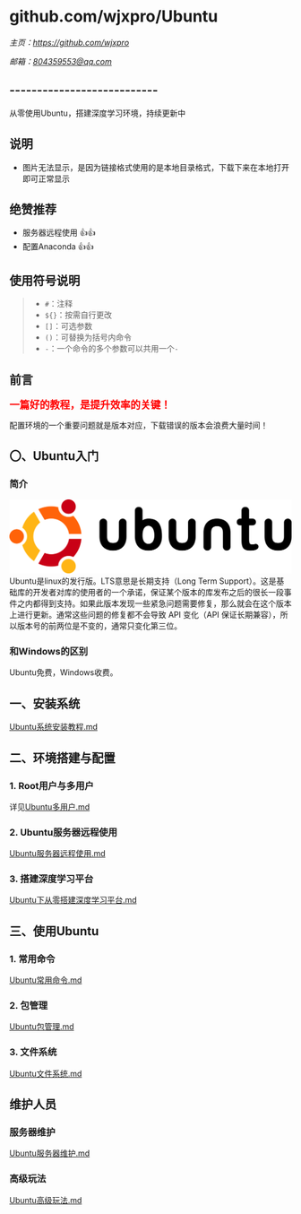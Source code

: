 # **github.com/wjxpro/Ubuntu**
*主页：https://github.com/wjxpro*

*邮箱：804359553@qq.com*

## ---------------------------
从零使用Ubuntu，搭建深度学习环境，持续更新中

## 说明
+ 图片无法显示，是因为链接格式使用的是本地目录格式，下载下来在本地打开即可正常显示

## 绝赞推荐
+ 服务器远程使用 👍👍
+ 配置Anaconda 👍👍

## 使用符号说明
> + `#`：注释  
> + `${}`：按需自行更改  
> + `[]`：可选参数  
> + `()`：可替换为括号内命令  
> + `-`：一个命令的多个参数可以共用一个`-`

## 前言
<font color='red' size=4><b>一篇好的教程，是提升效率的关键！</b></font>

配置环境的一个重要问题就是版本对应，下载错误的版本会浪费大量时间！

## 〇、Ubuntu入门
### 简介
<a href="https://ubuntu.com/" target="-blank" title="ubuntu 官网">
<img src="img/ubuntu_logo.svg">
</a>
Ubuntu是linux的发行版。LTS意思是长期支持（Long Term Support）。这是基础库的开发者对库的使用者的一个承诺，保证某个版本的库发布之后的很长一段事件之内都得到支持。如果此版本发现一些紧急问题需要修复，那么就会在这个版本上进行更新。通常这些问题的修复都不会导致 API 变化（API 保证长期兼容），所以版本号的前两位是不变的，通常只变化第三位。

### 和Windows的区别
Ubuntu免费，Windows收费。

## 一、安装系统
[Ubuntu系统安装教程.md](Ubuntu系统安装教程.md)

## 二、环境搭建与配置
### 1. Root用户与多用户
详见[Ubuntu多用户.md](Ubuntu多用户.md)

### 2. Ubuntu服务器远程使用
[Ubuntu服务器远程使用.md](Ubuntu服务器远程使用.md)

### 3. 搭建深度学习平台
[Ubuntu下从零搭建深度学习平台.md](Ubuntu下从零搭建深度学习平台（未完成）.md)

## 三、使用Ubuntu
### 1. 常用命令
[Ubuntu常用命令.md](Ubuntu常用命令（持续更新）.md)

### 2. 包管理
[Ubuntu包管理.md](Ubuntu包管理（未完成）.md)

### 3. 文件系统
[Ubuntu文件系统.md](Ubuntu文件系统（未完成）.md)

## 维护人员
### 服务器维护
[Ubuntu服务器维护.md](Ubuntu服务器维护（持续更新）.md)

### 高级玩法
[Ubuntu高级玩法.md](Ubuntu高级玩法（持续更新）.md)
